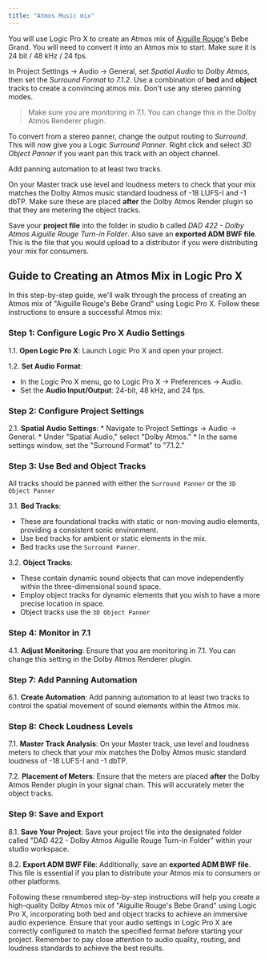 ```yaml
---
title: "Atmos Music mix"
---
```


You will use Logic Pro X to create an Atmos mix of [Aiguille Rouge](https://cambridge-mt.com/ms/mtk/#BabeGrand)'s Bebe Grand. You will need to convert it into an Atmos mix to start. Make sure it is 24 bit / 48 kHz / 24 fps.

In Project Settings -> Audio -> General, set _Spatial Audio_ to _Dolby Atmos_, then set the _Surround Format_ to _7.1.2_. Use a combination of **bed** and **object** tracks to create a convincing atmos mix. Don't use any stereo panning modes. 

> Make sure you are monitoring in 7.1. You can change this in the Dolby Atmos Renderer plugin.

To convert from a stereo panner, change the output routing to _Surround_. This will now give you a Logic _Surround Panner_. Right click and select _3D Object Panner_ if you want pan this track with an object channel.

Add panning automation to at least two tracks.

On your Master track use level and loudness meters to check that your mix matches the Dolby Atmos music standard loudness of -18 LUFS-I and -1 dbTP. Make sure these are placed **after** the Dolby Atmos Render plugin so that they are metering the object tracks.

Save your **project file** into the folder in studio b called _DAD 422 - Dolby Atmos Aiguille Rouge Turn-in Folder_. Also save an **exported ADM BWF file**. This is the file that you would upload to a distributor if you were distributing your mix for consumers.


## Guide to Creating an Atmos Mix in Logic Pro X

In this step-by-step guide, we'll walk through the process of creating an Atmos mix of "Aiguille Rouge's Bebe Grand" using Logic Pro X. Follow these instructions to ensure a successful Atmos mix:

### Step 1: Configure Logic Pro X Audio Settings

1.1. **Open Logic Pro X**: Launch Logic Pro X and open your project.

1.2. **Set Audio Format**:
   - In the Logic Pro X menu, go to Logic Pro X -> Preferences -> Audio.
   - Set the **Audio Input/Output**: 24-bit, 48 kHz, and 24 fps.

### Step 2: Configure Project Settings

2.1. **Spatial Audio Settings**: 
    * Navigate to Project Settings -> Audio -> General.
    * Under "Spatial Audio," select "Dolby Atmos."
    * In the same settings window, set the "Surround Format" to "7.1.2."

### Step 3: Use Bed and Object Tracks

All tracks should be panned with either the `Surround Panner` or the `3D Object Panner`

3.1. **Bed Tracks**:
   - These are foundational tracks with static or non-moving audio elements, providing a consistent sonic environment.
   - Use bed tracks for ambient or static elements in the mix. 
   - Bed tracks use the `Surround Panner`. 

3.2. **Object Tracks**:
   - These contain dynamic sound objects that can move independently within the three-dimensional sound space.
   - Employ object tracks for dynamic elements that you wish to have a more precise location in space.
   - Object tracks use the `3D Object Panner`

### Step 4: Monitor in 7.1

4.1. **Adjust Monitoring**: Ensure that you are monitoring in 7.1. You can change this setting in the Dolby Atmos Renderer plugin.

### Step 7: Add Panning Automation

6.1. **Create Automation**: Add panning automation to at least two tracks to control the spatial movement of sound elements within the Atmos mix.

### Step 8: Check Loudness Levels

7.1. **Master Track Analysis**: On your Master track, use level and loudness meters to check that your mix matches the Dolby Atmos music standard loudness of -18 LUFS-I and -1 dbTP.

7.2. **Placement of Meters**: Ensure that the meters are placed **after** the Dolby Atmos Render plugin in your signal chain. This will accurately meter the object tracks.

### Step 9: Save and Export

8.1. **Save Your Project**: Save your project file into the designated folder called "DAD 422 - Dolby Atmos Aiguille Rouge Turn-in Folder" within your studio workspace.

8.2. **Export ADM BWF File**: Additionally, save an **exported ADM BWF file**. This file is essential if you plan to distribute your Atmos mix to consumers or other platforms.

Following these renumbered step-by-step instructions will help you create a high-quality Dolby Atmos mix of "Aiguille Rouge's Bebe Grand" using Logic Pro X, incorporating both bed and object tracks to achieve an immersive audio experience. Ensure that your audio settings in Logic Pro X are correctly configured to match the specified format before starting your project. Remember to pay close attention to audio quality, routing, and loudness standards to achieve the best results.